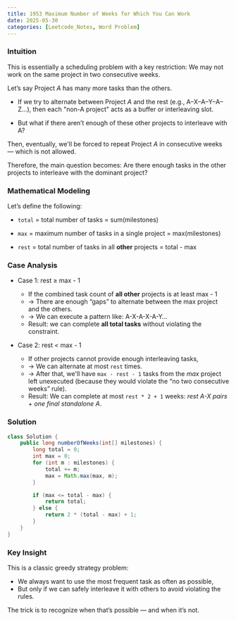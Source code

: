 ```yaml
---
title: 1953 Maximum Number of Weeks for Which You Can Work
date: 2025-05-30
categories: [Leetcode_Notes, Word Problem]
---
```


### Intuition
This is essentially a scheduling problem with a key restriction: We may not work on the same project in two consecutive weeks.

Let’s say Project *A* has many more tasks than the others.
- If we try to alternate between Project *A* and the rest (e.g., A–X–A–Y–A–Z...), then each "non-A project" acts as a buffer or interleaving slot.

- But what if there aren’t enough of these other projects to interleave with A?
  
Then, eventually, we'll be forced to repeat Project *A* in consecutive weeks — which is not allowed.

Therefore, the main question becomes: Are there enough tasks in the other projects to interleave with the dominant project?

### Mathematical Modeling
Let’s define the following:
- ```total``` = total number of tasks = sum(milestones)
- ```max``` = maximum number of tasks in a single project = max(milestones)

- ```rest``` = total number of tasks in all **other** projects = total - max

### Case Analysis
- Case 1: rest ≥ max - 1
    - If the combined task count of **all other** projects is at least max - 1
    - → There are enough “gaps” to alternate between the max project and the others.
    - → We can execute a pattern like: A-X-A-X-A-Y…
    - Result: we can complete **all total tasks** without violating the constraint.

- Case 2: rest < max - 1
    - If other projects cannot provide enough interleaving tasks,
    - → We can alternate at most ```rest``` times.
    - → After that, we'll have ```max - rest - 1``` tasks from the *max* project left unexecuted (because they would violate the “no two consecutive weeks” rule).
    - Result: We can complete at most ```rest * 2 + 1``` weeks:  *rest A-X pairs* + *one final standalone A*.

### Solution
```java
class Solution {
    public long numberOfWeeks(int[] milestones) {
        long total = 0;
        int max = 0; 
        for (int m : milestones) {
            total += m;
            max = Math.max(max, m);
        }

        if (max <= total - max) {
            return total;
        } else {
            return 2 * (total - max) + 1;
        }
    }
}
```

### Key Insight
This is a classic greedy strategy problem:
- We always want to use the most frequent task as often as possible,
- But only if we can safely interleave it with others to avoid violating the rules.

The trick is to recognize when that’s possible — and when it’s not.



